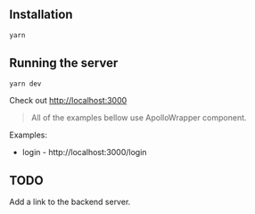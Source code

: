 ## Installation

```bash
yarn
```

## Running the server

```bash
yarn dev
```

Check out [http://localhost:3000](http://localhost:3000)

>All of the examples bellow use ApolloWrapper component.

Examples:
* login - http://localhost:3000/login

## TODO

Add a link to the backend server.
